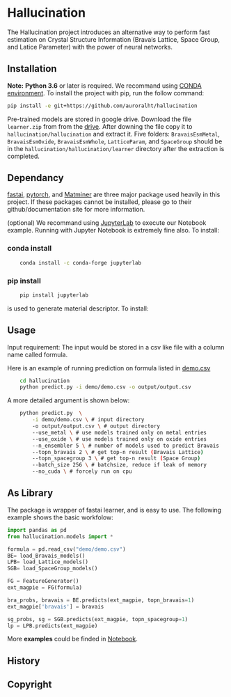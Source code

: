 # Hallucination

The Hallucination project introduces an alternative way to perform fast estimation on Crystal Structure Information (Bravais Lattice, Space Group, and Latice Parameter) with the power of neural networks. 

## Installation

**Note:** **Python 3.6** or later is required. We recommand using [CONDA environment](https://docs.conda.io/projects/conda/en/latest/user-guide/tasks/manage-environments.html).
To install the project with pip, run the follow command:
```bash
pip install -e git+https://github.com/auroralht/hallucination
```

Pre-trained models are stored in google drive. Download the file `learner.zip` from from the [drive](). After downing the file copy it to `hallucination/hallucination` and extract it. Five folders: `BravaisEsmMetal`, `BravaisEsmOxide`, `BravaisEsmWhole`, `LatticeParam`, and `SpaceGroup` should be in the `hallucination/hallucination/learner` directory after the extraction is completed.

## Dependancy

[fastai](https://github.com/fastai/fastai), [pytorch](https://github.com/pytorch/pytorch), and [Matminer](https://hackingmaterials.lbl.gov/matminer/installation.html) are three major package used heavily in this project. If these packages cannot be installed, please go to their github/documentation site for more information.

(optional) We recommand using [JupyterLab](https://github.com/jupyterlab/jupyterlab/tree/acf208ed6f6843d03f34666ffc0cb2c37bdf2f3e) to execute our Notebook example. Running with Jupyter Notebook is extremely fine also. To install:

### conda install
```bash
    conda install -c conda-forge jupyterlab
```

### pip install
```bash
    pip install jupyterlab
```

 is used to generate material descriptor. To install:


## Usage

Input requirement: The input would be stored in a csv like file with
a column name called formula. 

Here is an example of running prediction on formula listed in [demo.csv](https://github.com/auroralht/hallucination/demo/demo.csv)
```bash
    cd hallucination
    python predict.py -i demo/demo.csv -o output/output.csv 
```

A more detailed argument is shown below:
```bash
    python predict.py  \
        -i demo/demo.csv \ # input directory
        -o output/output.csv \ # output directory
        --use_metal \ # use models trained only on metal entries
        --use_oxide \ # use models trained only on oxide entries
        --n_ensembler 5 \ # number of models used to predict Bravais
        --topn_bravais 2 \ # get top-n result (Bravais Lattice)
        --topn_spacegroup 3 \ # get top-n result (Space Group)
        --batch_size 256 \ # batchsize, reduce if leak of memory 
        --no_cuda \ # forcely run on cpu
```

## As Library

The package is wrapper of fastai learner, and is easy to use. The following example shows the basic workfolow:

```python
import pandas as pd
from hallucination.models import *

formula = pd.read_csv("demo/demo.csv")
BE= load_Bravais_models()
LPB= load_Lattice_models()
SGB= load_SpaceGroup_models()

FG = FeatureGenerator()
ext_magpie = FG(formula)

bra_probs, bravais = BE.predicts(ext_magpie, topn_bravais=1)
ext_magpie['bravais'] = bravais

sg_probs, sg = SGB.predicts(ext_magpie, topn_spacegroup=1)
lp = LPB.predicts(ext_magpie)
```

More **examples** could be finded in [Notebook](https://github.com/auroralht/hallucination/demo/).

## History

## Copyright

